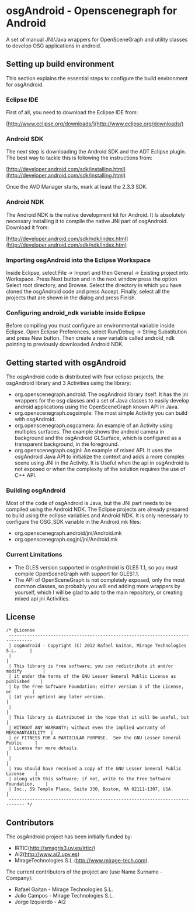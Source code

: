# osgAndroid - Openscenegraph for Android #

A set of manual JNI/Java wrappers for OpenSceneGraph and utility classes to develop OSG applications in android.

## Setting up build environment

This section explains the essential steps to configure the build environment
for osgAndroid.

### Eclipse IDE

First of all, you need to download the Eclipse IDE from:

[http://www.eclipse.org/downloads/](http://www.eclipse.org/downloads/)

### Android SDK

The next step is downloading the Android SDK and the ADT Eclipse plugin. The
best way to tackle this is following the instructions from:

[http://developer.android.com/sdk/installing.html](http://developer.android.com/sdk/installing.html)

Once the AVD Manager starts, mark at least the 2.3.3 SDK.

### Android NDK

The Android NDK is the native development kit for Android. It Is absolutely
necessary installing it to compile the native JNI part of osgAndroid. Download
it from:

[http://developer.android.com/sdk/ndk/index.html](http://developer.android.com/sdk/ndk/index.htm)

### Importing osgAndroid into the Eclipse Workspace

Inside Eclipse, select File -> Import and then General -> Existing project into
Workspace. Press Next button and in the next window press the option Select
root directory, and Browse. Select the directory in which you have cloned the
osgAndroid code and press Accept. Finally, select all the projects that are
shown in the dialog and press Finish.  

### Configuring android_ndk variable inside Eclipse

Before compiling you must configure an environmental variable inside Eclipse.
Open Eclipse Preferences, select Run/Debug -> String Substitution and press New
button. Then create a new variable called android_ndk pointing to previously
downloaded Android NDK. 

## Getting started with osgAndroid

The osgAndroid code is distributed with four eclipse projects, the osgAndroid
library and 3 Activities using the library:

 - org.openscenegraph.android: The osgAndroid library itself. It has the jni
   wrappers for the osg classes and a set of Java classes to easily develop
   android applications using the OpenSceneGraph known API in Java.
 - org.openscenegraph.osgsimple: The most simple Activity you can build with
   osgAndroid. 
 - org.openscenegraph.osgcamera: An example of an Activity using multiples
   surfaces. The example shows the android camera in background and the
   osgAndroid GLSurface, which is configured as a transparent background, in
   the foreground.  
 - org.openscenegraph.osgjni: An example of mixed API. It uses the osgAndroid
   Java API to initialize the context and adds a more complex scene using JNI
   in the Activity. It is Useful when the api in osgAndroid is not exposed or
   when the complexity of the solution requires the use of C++ API.

### Building osgAndroid

Most of the code of osgAndroid is Java, but the JNI part needs to be compiled
using the Android NDK. The Eclipse projects are already prepared to build using
the eclipse variables and Android NDK. It is only necessary to configure the
OSG_SDK variable in the Android.mk files:

 - org.openscenegraph.android/jni/Android.mk
 - org.openscenegraph.osgjni/jni/Android.mk

### Current Limitations

 - The GLES version supported in osgAndroid is GLES 1.1, so you must compile
   OpenSceneGraph with support for GLES1.1.
 - The API of OpenSceneGraph is not completely exposed, only the most common
   classes, so probably you will end adding more wrappers by yourself, which I
   will be glad to add to the main repository, or creating mixed api jni
   Activities.

## License

    /* @License 
     -------------------------------------------------------------------------------
     | osgAndroid - Copyright (C) 2012 Rafael Gaitan, Mirage Technologies S.L.     |
     |                                                                             |
     | This library is free software; you can redistribute it and/or modify        |
     | it under the terms of the GNU Lesser General Public License as published    |
     | by the Free Software Foundation; either version 3 of the License, or        |
     | (at your option) any later version.                                         |
     |                                                                             |
     | This library is distributed in the hope that it will be useful, but         |
     | WITHOUT ANY WARRANTY; without even the implied warranty of MERCHANTABILITY  |
     | or FITNESS FOR A PARTICULAR PURPOSE.  See the GNU Lesser General Public     |
     | License for more details.                                                   |
     |                                                                             |
     | You should have received a copy of the GNU Lesser General Public License    |
     | along with this software; if not, write to the Free Software Foundation,    |
     | Inc., 59 Temple Place, Suite 330, Boston, MA 02111-1307, USA.               |
     ---------------------------------------------------------------------------- */

## Contributors

The osgAndroid project has been initially funded by:

 * IRTIC(http://smagris3.uv.es/irtic/)
 * AI2(http://www.ai2.upv.es)
 * MirageTechnologies S.L.(http://www.mirage-tech.com).  

The current contributors of the project are (use Name Surname - Company):

+ Rafael Gaitan - Mirage Technologies S.L.
 + Julio Campos - Mirage Technologies S.L.
 + Jorge Izquierdo - AI2


